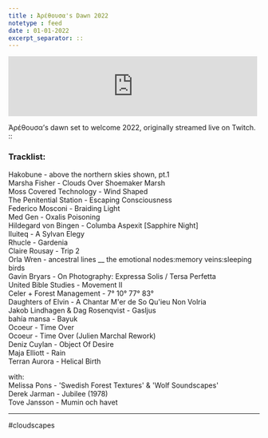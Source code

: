```yaml
---
title : Ἀρέθουσα's Dawn 2022
notetype : feed
date : 01-01-2022
excerpt_separator: ::
---
```


<iframe width="99%" height="120" src="https://www.mixcloud.com/widget/iframe/?hide_cover=1&feed=%2Feveningoflight%2Farethousas-dawn-2022%2F" frameborder="0" ></iframe>

Ἀρέθουσα’s dawn set to welcome 2022, originally streamed live on Twitch. ::

### Tracklist:

Hakobune - above the northern skies shown, pt.1  
Marsha Fisher - Clouds Over Shoemaker Marsh  
Moss Covered Technology - Wind Shaped  
The Penitential Station - Escaping Consciousness  
Federico Mosconi - Braiding Light  
Med Gen - Oxalis Poisoning  
Hildegard von Bingen - Columba Aspexit \[Sapphire Night\]  
Iluiteq - A Sylvan Elegy  
Rhucle - Gardenia  
Claire Rousay - Trip 2  
Orla Wren - ancestral lines __ the emotional nodes:memory veins:sleeping birds  
Gavin Bryars - On Photography: Expressa Solis / Tersa Perfetta  
United Bible Studies - Movement II  
Celer + Forest Management - 7° 10° 77° 83°  
Daughters of Elvin - A Chantar M'er de So Qu'ieu Non Volria  
Jakob Lindhagen & Dag Rosenqvist - Gasljus  
bahía mansa - Bayuk  
Ocoeur - Time Over  
Ocoeur - Time Over (Julien Marchal Rework)  
Deniz Cuylan - Object Of Desire  
Maja Elliott - Rain  
Terran Aurora - Helical Birth

with:  
Melissa Pons - 'Swedish Forest Textures' & 'Wolf Soundscapes'  
Derek Jarman - Jubilee (1978)  
Tove Jansson - Mumin och havet

---

#cloudscapes